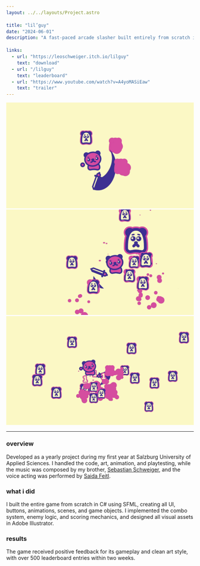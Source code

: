 ```yaml
---
layout: ../../layouts/Project.astro

title: "lil’guy"
date: "2024-06-01"
description: "A fast-paced arcade slasher built entirely from scratch in C# using SFML. Players control the lil’guy, performing combos to defeat enemies, rack up points, and compete on the online leaderboard."

links:
  - url: "https://leoschweiger.itch.io/lilguy"
    text: "download"
  - url: "/lilguy"
    text: "leaderboard"
  - url: "https://www.youtube.com/watch?v=A4yoMASiEaw"
    text: "trailer"
---
```


![](../../media/projects/lilguy_0.webp)
![](../../media/projects/lilguy_1.webp)
![](../../media/projects/lilguy_2.webp)

---

### overview
Developed as a yearly project during my first year at Salzburg University of Applied Sciences. I handled the code, art, animation, and playtesting, while the music was composed by my brother, [Sebastian Schweiger](https://www.schweigersebi.com/), and the voice acting was performed by [Saida Feitl](https://www.instagram.com/saidaftl).

### what i did
I built the entire game from scratch in C# using SFML, creating all UI, buttons, animations, scenes, and game objects. I implemented the combo system, enemy logic, and scoring mechanics, and designed all visual assets in Adobe Illustrator.

### results
The game received positive feedback for its gameplay and clean art style, with over 500 leaderboard entries within two weeks.